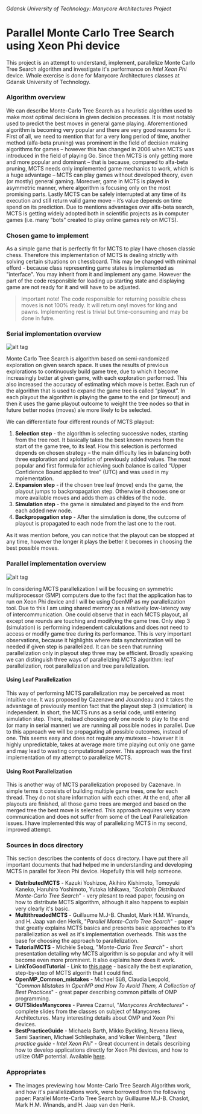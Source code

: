 ###### Gdansk University of Technology: Manycore Architectures Project

Parallel Monte Carlo Tree Search using Xeon Phi device
======

This project is an attempt to understand, implement, parallelize Monte Carlo Tree Search algorithm and investigate it's performance on _Intel Xeon Phi_ device. Whole exercise is done for Manycore Architectures classes at Gdansk University of Technology.

### Algorithm overview

We can describe Monte-Carlo Tree Search as a heuristic algorithm used to make most optimal decisions in given decision processes. It is most notably used to predict the best moves in general game playing. Aforementioned algorithm is becoming very popular and there are very good reasons for it.
First of all, we need to mention that for a very long period of time, another method (alfa-beta pruning) was prominent in the field of decision making algorithms for games – however this has changed in 2006 when MCTS was introduced in the field of playing Go. Since then MCTS is only getting more and more popular and dominant – that is because, compared to alfa-beta pruning, MCTS needs only implemented game mechanics to work, which is a huge advantage – MCTS can play games without developed theory, even (or mostly) general gaming. Moreover, game in MCTS is played in asymmetric manner, where algorithm is focusing only on the most promising parts. Lastly MCTS can be safely interrupted at any time of its execution and still return valid game move – it’s value depends on time spend on its prediction.
Due to mentions advantages over alfa-beta search, MCTS is getting widely adopted both in scientific projects as in computer games (i.e. many “bots” created to play online games rely on MCTS). 

### Chosen game to implement

As a simple game that is perfectly fit for MCTS to play I have chosen classic chess. Therefore this implementation of MCTS is dealing strictly with solving certain situations on chessboard. This may be changed with minimal efford - because class representing game states is implemented as "interface". You may inherit from it and implement any game. However the part of the code responsible for loading up starting state and displaying game are not ready for it and will have to be adjusted.

> Important note!
> The code responsible for returning possible chess moves is not 100% ready.
> It will return onyl moves for king and pawns. Implementing rest is trivial but time-consuming and may be done in futre.

### Serial implementation overview

![alt tag](https://raw.github.com/AleksanderGondek/GUT_Monte_Carlo_Tree_Search/master/assets/SchemeOfMCTS.png)

Monte Carlo Tree Search is algorithm based on semi-randomized exploration on given search space. It uses the results of previous explorations to continuously build game tree, due to which it become increasingly better at given game, with each exploration performed. This also increased the accuracy of estimating which move is better.
Each run of the algorithm that is used to expand the game tree is called “playout”. In each playout the algorithm is playing the game to the end (or timeout) and then it uses the game playout outcome to weight the tree nodes so that in future better nodes (moves) ale more likely to be selected.

We can differentiate four different rounds of MCTS playout:
1. **Selection step** - the algorithm is selecting successive nodes, starting from the tree root. It basically takes the best known moves from the start of the game tree, to its leaf. How this selection is performed depends on chosen strategy – the main difficulty lies in balancing both three exploration and xploitation of previously added values.
The most popular and first formula for achieving such balance is called “Upper Confidence Bound  applied to tree” (UTC) and was used in my mplementation.
2. **Expansion step** - if the chosen tree leaf (move) ends the game, the playout jumps to backpropagation step. Otherwise it chooses one or more available moves and adds them as childes of the node.
3. **Simulation step** - the game is simulated and played to the end from each added new node.
4. **Backpropagation step** - After the simulation is done, the outcome of playout is propagated to each node from the last
one to the root.

As it was mention before, you can notice that the playout can be stopped at any time, however the
longer it plays the better it becomes in choosing the best possible moves. 


### Parallel implementation overview

![alt tag](https://raw.github.com/AleksanderGondek/GUT_Monte_Carlo_Tree_Search/master/assets/SchemeOfParallelMCTS.png)

In considering MCTS parallelization I will be focusing on symmetric multiprocessor (SMP) computers due to the fact that the application has to run on Xeon Phi device and I will be using OpenMP as my parallelization tool. Due to this I am using shared memory as a relatively low-latency way of
intercommunication. One could observe that in each MCTS playout, all except one rounds are touching and modifying the game tree. Only step 3 (simulation) is performing independent calculations and does not need to access or modify game tree during its performance. This is very important observations, because it highlights where data synchronization will be needed if given step is parallelized. It can be seen that running
parallelization only in playout step three may be efficient. Broadly speaking we can distinguish three ways of parallelizing MCTS algorithm: leaf parallelization, root parallelization and tree parallelization.

#### Using Leaf Parallelization

This way of performing MCTS parallelization may be perceived as most intuitive one. It was proposed by Cazenave and Jouandeau and it takes the advantage of previously mention fact that the playout step 3 (simulation) is independent. In short, the MCTS runs as a serial code, until
entering simulation step. There, instead choosing only one node to play to the end (or many in serial manner) we are running all possible nodes in parallel. Due to this approach we will be propagating all possible outcomes, instead of one. This seems easy and does not require any mutexes – however it is highly unpredictable, takes at average more time playing out only one game and may lead to wasting computational power.
This approach was the first implementation of my attempt to parallelize MCTS. 

#### Using Root Parallelization

This is another way of MCTS parallelization proposed by Cazenave. In simple terms it consists of building multiple game trees, one for each thread. They do not share information with each other. At the end, after all playouts are finished, all those game trees are merged and based on
the merged tree the best move is selected. This approach requires very scare communication and does not suffer from some of the Leaf Parallelization issues. I have implemented this way of parallelizing MCTS in my second, improved attempt.

### Sources in docs directory

This section describes the contents of docs directory. I have put there all important documents that had helped me in understanding and developing MCTS in parallel for Xeon Phi device. Hopefully this will help someone. 

* **DistributedMCTS** - Kazuki Yoshizoe, Akihiro Kishimoto, Tomoyuki Kaneko, Haruhiro Yoshimoto, Yutaka Ishikawa, "_Scalable Distributed Monte-Carlo Tree Search_" - very plesant to read paper, focusing on how to distribute MCTS algorithm, although it also happens to explain very clearly it's basic.
* **MultithreadedMCTS** - Guillaume M.J-B. Chaslot, Mark H.M. Winands, and H. Jaap van den Herik, "_Parallel Monte-Carlo Tree Search_" - paper that greatly explains MCTS basics and presents basic approaches to it's parallelization as well as it's implementation overheads. This was the base for choosing the approach to parallelization.
* **TutorialMCTS** - Michèle Sebag, "_Monte-Carlo Tree Search_" - short presentation detailing why MCTS algorithm is so popular and why it will become even more prominent. It also explains how does it work.
* **LinkToGoodTutorial** - Link to [this page](http://jeffbradberry.com/posts/2015/09/intro-to-monte-carlo-tree-search/) - basically the best explanation, step-by-step of MCTS algorith that I could find. 
* **OpenMP_Common_mistakes** - Michael Süß, Claudia Leopold, "_Common Mistakes in OpenMP and How To Avoid Them, A Collection of Best Practices_" - great paper describing common pitfalls of OMP programming.
* **GUTSlidesManycores** - Pawea Czarnul, "_Manycores Architectures_" - complete slides from the classes on subject of Manycores Architectures. Many interesting details about OMP and Xeon Phi devices.
* **BestPracticeGuide** - Michaela Barth, Mikko Byckling, Nevena Ilieva, Sami Saarinen, Michael Schliephake, and Volker Weinberg, "_Best practice guide - Intel Xeon Phi_" - Great document in details describing how to develop applications directly for Xeon Phi devices, and how to utilize OMP potential. Available [here](http://www.prace-ri.eu/IMG/pdf/Best-Practice-Guide-Intel-Xeon-Phi.pdf).

### Appropriates

* The images previewing how Monte-Carlo Tree Search Algorithm work, and how it's parallelizations work, were borrowed from the following paper: Parallel Monte-Carlo Tree Search by Guillaume M.J-B. Chaslot, Mark H.M. Winands, and H. Jaap van den Herik.